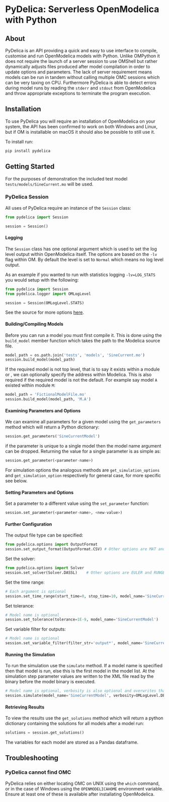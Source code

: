 # PyDelica: Serverless OpenModelica with Python

## About

PyDelica is an API providing a quick and easy to use interface to compile, customise and run OpenModelica models with Python. Unlike OMPython it does not require the launch of a server session to use OMShell but rather dynamically adjusts files produced after model compilation in order to update options and parameters. The lack of server requirement means models can be run in tandem without calling multiple OMC sessions which can be very taxing on CPU. Furthermore PyDelica is able to detect errors during model runs by reading the `stderr` and `stdout` from OpenModelica and throw appropriate exceptions to terminate the program execution.

## Installation

To use PyDelica you will require an installation of OpenModelica on your system, the API has been confirmed to work on both Windows and Linux, but if OM is installable on macOS it should also be possible to still use it. 

To install run:

```bash
pip install pydelica
```

## Getting Started
For the purposes of demonstration the included test model `tests/models/SineCurrent.mo` will be used.
### PyDelica Session
All uses of PyDelica require an instance of the `Session` class:

```python
from pydelica import Session

session = Session()
```

#### Logging
The `Session` class has one optional argument which is used to set the log level output within OpenModelica itself. The options are based on the `-lv` flag within OM. By default the level is set to `Normal` which means no log level output.

As an example if you wanted to run with statistics logging `-lv=LOG_STATS` you would setup with the following:

```python
from pydelica import Session
from pydelica.logger import OMLogLevel

session = Session(OMLogLevel.STATS)
```

See the source for more options [here](https://gitlab.com/krizar/pydelica/-/blob/master/pydelica/logging.py).

#### Building/Compiling Models
Before you can run a model you must first compile it. This is done using the `build_model` member function which takes the path to the Modelica source file.

```python
model_path = os.path.join('tests', 'models', 'SineCurrent.mo')
session.build_model(model_path)
```

If the required model is not top level, that is to say it exists within a module or , we can optionally specify the address within Modelica. This is also required if the required model is not the default. For example say model `A` existed within module `M`:

```python
model_path = 'FictionalModelFile.mo'
session.build_model(model_path, 'M.A')
```

#### Examining Parameters and Options
We can examine all parameters for a given model using the `get_parameters` method which will return a Python dictionary:

```python
session.get_parameters('SineCurrentModel')
```

if the parameter is unique to a single model then the model name argument can be dropped. Returning the value for a single parameter is as simple as:

```python
session.get_parameter(<parameter-name>)
```

For simulation options the analogous methods are `get_simulation_options` and `get_simulation_option` respectively for general case, for more specific see below.

#### Setting Parameters and Options
Set a parameter to a different value using the `set_parameter` function:

```python
session.set_parameter(<parameter-name>, <new-value>)
```

#### Further Configuration
The output file type can be specified:

```python
from pydelica.options import OutputFormat
session.set_output_format(OutputFormat.CSV) # Other options are MAT and PLT
```

Set the solver:

```python
from pydelica.options import Solver
session.set_solver(Solver.DASSL)    # Other options are EULER and RUNGE_KUTTA
```

Set the time range:

```python
# Each argument is optional
session.set_time_range(start_time=0, stop_time=10, model_name='SineCurrentModel')
```

Set tolerance:

```python
# Model name is optional
session.set_tolerance(tolerance=1E-9, model_name='SineCurrentModel')
```

Set variable filter for outputs:

```python
# Model name is optional
session.set_variable_filter(filter_str='output*', model_name='SineCurrentModel')
```

#### Running the Simulation
To run the simulation use the `simulate` method. If a model name is specified then that model is run,
else this is the first model in the model list. At the simulation step parameter values are written to the
XML file read by the binary before the model binary is executed.

```python
# Model name is optional, verbosity is also optional and overwrites that of the session
session.simulate(model_name='SineCurrentModel', verbosity=OMLogLevel.DEBUG)
```

#### Retrieving Results
To view the results use the `get_solutions` method which will return a python dictionary containing
the solutions for all models after a model run:

```python
solutions = session.get_solutions()
```
The variables for each model are stored as a Pandas dataframe.

## Troubleshooting

### PyDelica cannot find OMC
PyDelica relies on either locating OMC on UNIX using the `which` command, or in the case of Windows using the `OPENMODELICAHOME` environment variable. Ensure at least one of these is available after installating OpenModelica.
